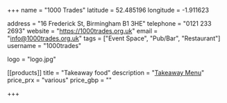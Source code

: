 +++
name = "1000 Trades"
latitude = 52.485196
longitude = -1.911623

address = "16 Frederick St, Birmingham B1 3HE"
telephone = "0121 233 2693"
website = "https://1000trades.org.uk"
email = "info@1000trades.org.uk"
tags = ["Event Space", "Pub/Bar", "Restaurant"]
username = "1000trades"

logo = "logo.jpg"

[[products]]
  title = "Takeaway food"
  description = "<a href='https://1000trades.org.uk/1kt/wp-content/uploads/2020/05/POSH-takeaway-menu-May-onwards.pdf'>Takeaway Menu</a>"
  price_prx = "various"
  price_gbp = ""

+++
